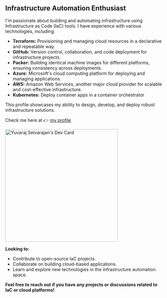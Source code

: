 ## Infrastructure Automation Enthusiast

I'm passionate about building and automating infrastructure using Infrastructure as Code (IaC) tools. I have experience with various technologies, including:

* **Terraform:**  Provisioning and managing cloud resources in a declarative and repeatable way.
* **GitHub:** Version control, collaboration, and code deployment for infrastructure projects.
* **Packer:** Building identical machine images for different platforms, ensuring consistency across deployments.
* **Azure:** Microsoft's cloud computing platform for deploying and managing applications.
* **AWS:** Amazon Web Services, another major cloud provider for scalable and cost-effective infrastructure.
* **Kubernetes:** Deploy container apps in a container orchestrator

This profile showcases my ability to design, develop, and deploy robust infrastructure solutions.

Check me here at 👉 [my profile](https://meyuviofficial.github.io/green-dolphin/)

<a href="https://app.daily.dev/yuvarajselva"><img src="https://api.daily.dev/devcards/v2/bnQlZFP0og7U72iOJtAhk.png?type=default&r=rye" width="356" alt="Yuvaraj Selvarajan's Dev Card"/></a>

**Looking to:**

* Contribute to open-source IaC projects.
* Collaborate on building cloud-based applications.
* Learn and explore new technologies in the infrastructure automation space.

**Feel free to reach out if you have any projects or discussions related to IaC or cloud platforms!**
